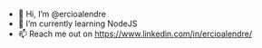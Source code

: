- 👋 Hi, I’m @ercioalendre
- 🌱 I’m currently learning NodeJS
- 📫 Reach me out on https://www.linkedin.com/in/ercioalendre/

<!---
ercioalendre/ercioalendre is a ✨ special ✨ repository because its `README.md` (this file) appears on your GitHub profile.
You can click the Preview link to take a look at your changes.
--->
